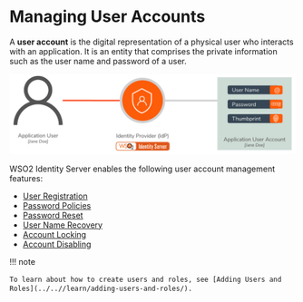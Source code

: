 # Managing User Accounts

A **user account** is the digital representation of a physical user who interacts with an application. It is an entity that comprises the private information such as the user name and password of a user. 

<img src="../assets/img/learn/user-account.png" alt="User Account" width="600">    

WSO2 Identity Server enables the following user account management features:

-	[User Registration](../../learn/user-registration)
-	[Password Policies](../../learn/configuring-password-policies)
-	[Password Reset](../../learn/configuring-password-reset)
-	[User Name Recovery](../../learn/configuring-user-name-recovery/)
-	[Account Locking](../../learn/configuring-account-locking/) 
-	[Account Disabling](../../learn/configuring-account-disabling)

!!! note

	To learn about how to create users and roles, see [Adding Users and Roles](../..//learn/adding-users-and-roles/). 
